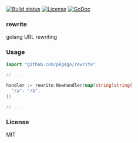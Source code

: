
[![Build status][travis-img]][travis-url]
[![License][license-img]][license-url]
[![GoDoc][doc-img]][doc-url]

### rewrite

golang URL rewriting

### Usage

```go
import "github.com/pkg4go/rewrite"

// ...

handler := rewrite.NewHandler(map[string]string{
  "/a": "/b",
})

// ...
```

### License
MIT

[travis-img]: https://img.shields.io/travis/pkg4go/rewrite.svg?style=flat-square
[travis-url]: https://travis-ci.org/pkg4go/rewrite
[license-img]: https://img.shields.io/badge/license-MIT-green.svg?style=flat-square
[license-url]: http://opensource.org/licenses/MIT
[doc-img]: https://img.shields.io/badge/GoDoc-reference-blue.svg?style=flat-square
[doc-url]: http://godoc.org/github.com/pkg4go/rewrite
